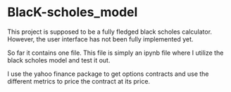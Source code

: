 # BlacK-scholes_model

This project is supposed to be a fully fledged black scholes calculator. However, the user interface has not been fully implemented yet. 

So far it contains one file. This file is simply an ipynb file where I utilize the black scholes model and test it out. 

I use the yahoo finance package to get options contracts and use the different metrics to price the contract at its price. 
